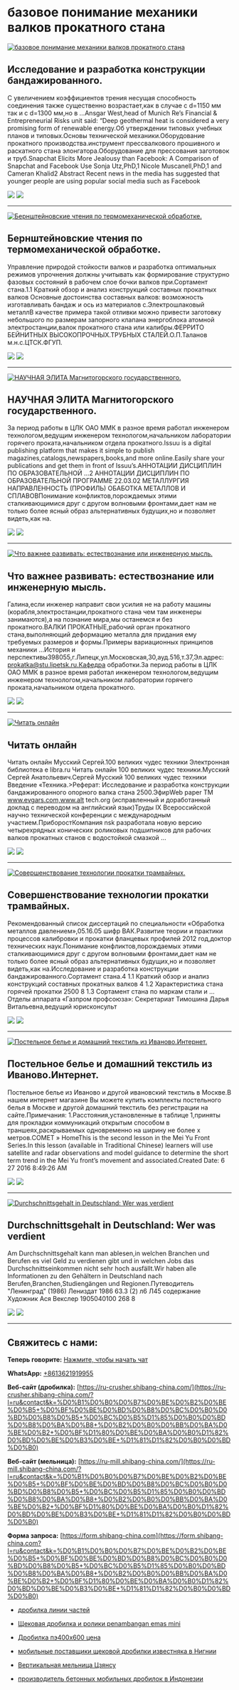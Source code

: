 # базовое понимание механики валков прокатного стана

<a href="https://swt.shibang-china.com/?l=ru&img&k=%D0%B1%D0%B0%D0%B7%D0%BE%D0%B2%D0%BE%D0%B5+%D0%BF%D0%BE%D0%BD%D0%B8%D0%BC%D0%B0%D0%BD%D0%B8%D0%B5+%D0%BC%D0%B5%D1%85%D0%B0%D0%BD%D0%B8%D0%BA%D0%B8+%D0%B2%D0%B0%D0%BB%D0%BA%D0%BE%D0%B2+%D0%BF%D1%80%D0%BE%D0%BA%D0%B0%D1%82%D0%BD%D0%BE%D0%B3%D0%BE+%D1%81%D1%82%D0%B0%D0%BD%D0%B0" target="_blank">![базовое понимание механики валков прокатного стана](http://static.shibang-china.com/all-800x300/451.jpg)</a>

## Исследование и разработка конструкции бандажированного.
С увеличением коэффициентов трения несущая способность соединения также существенно возрастает,как в случае с d=1150 мм так и с d=1300 мм,но в …Ansgar West,head of Munich Re’s Financial &amp; Entrepreneurial Risks unit said: “Deep geothermal heat is considered a very promising form of renewable energy.Об утверждении типовых учебных планов и типовых.Основы технической механики.Оборудование прокатного производства.инструмент прессвалкового прошивного и раскатного стана элонгатора.Оборудование для прессования заготовок и труб.Snapchat Elicits More Jealousy than Facebook: A Comparison of Snapchat and Facebook Use Sonja Utz,PhD,1 Nicole Muscanell,PhD,1 and Cameran Khalid2 Abstract Recent news in the media has suggested that younger people are using popular social media such as Facebook


<a href="https://whatsapp.shibangsoft.com/WhatsApp.php" target="_blank" title="WhatsApp">![](http://static.shibang-china.com/icon/whatsapp.png)</a> <a href="https://swt.shibang-china.com/?l=ru&icon&k=%D0%B1%D0%B0%D0%B7%D0%BE%D0%B2%D0%BE%D0%B5+%D0%BF%D0%BE%D0%BD%D0%B8%D0%BC%D0%B0%D0%BD%D0%B8%D0%B5+%D0%BC%D0%B5%D1%85%D0%B0%D0%BD%D0%B8%D0%BA%D0%B8+%D0%B2%D0%B0%D0%BB%D0%BA%D0%BE%D0%B2+%D0%BF%D1%80%D0%BE%D0%BA%D0%B0%D1%82%D0%BD%D0%BE%D0%B3%D0%BE+%D1%81%D1%82%D0%B0%D0%BD%D0%B0" target="_blank">![](http://static.shibang-china.com/icon/chat-ru.png)</a>

---

<a href="https://swt.shibang-china.com/?l=ru&img&k=%D0%B1%D0%B0%D0%B7%D0%BE%D0%B2%D0%BE%D0%B5+%D0%BF%D0%BE%D0%BD%D0%B8%D0%BC%D0%B0%D0%BD%D0%B8%D0%B5+%D0%BC%D0%B5%D1%85%D0%B0%D0%BD%D0%B8%D0%BA%D0%B8+%D0%B2%D0%B0%D0%BB%D0%BA%D0%BE%D0%B2+%D0%BF%D1%80%D0%BE%D0%BA%D0%B0%D1%82%D0%BD%D0%BE%D0%B3%D0%BE+%D1%81%D1%82%D0%B0%D0%BD%D0%B0" target="_blank">![Бернштейновские чтения по термомеханической обработке.](http://static.shibang-china.com/all-800x300/1210.jpg)</a>

## Бернштейновские чтения по термомеханической обработке.
Управление природой стойкости валков и разработка оптимальных режимов упрочнения должны учитывать как формирование структурно фазовых состояний в рабочем слое бочки валков при.Сортамент стана.1.1 Краткий обзор и анализ конструкций составных прокатных валков Основные достоинства составных валков: возможность изготавливать бандаж и ось из материалов с.Электрошлаковый металлВ качестве примера такой отливки можно привести заготовку небольшого по размерам запорного клапана энергоблока атомной электростанции,валок прокатного стана или калибры.ФЕРРИТО БЕЙНИТНЫХ ВЫСОКОПРОЧНЫХ.ТРУБНЫХ СТАЛЕЙ.О.П.Таланов м.н.с.ЦТСК.ФГУП.


<a href="https://whatsapp.shibangsoft.com/WhatsApp.php" target="_blank" title="WhatsApp">![](http://static.shibang-china.com/icon/whatsapp.png)</a> <a href="https://swt.shibang-china.com/?l=ru&icon&k=%D0%B1%D0%B0%D0%B7%D0%BE%D0%B2%D0%BE%D0%B5+%D0%BF%D0%BE%D0%BD%D0%B8%D0%BC%D0%B0%D0%BD%D0%B8%D0%B5+%D0%BC%D0%B5%D1%85%D0%B0%D0%BD%D0%B8%D0%BA%D0%B8+%D0%B2%D0%B0%D0%BB%D0%BA%D0%BE%D0%B2+%D0%BF%D1%80%D0%BE%D0%BA%D0%B0%D1%82%D0%BD%D0%BE%D0%B3%D0%BE+%D1%81%D1%82%D0%B0%D0%BD%D0%B0" target="_blank">![](http://static.shibang-china.com/icon/chat-ru.png)</a>

---

<a href="https://swt.shibang-china.com/?l=ru&img&k=%D0%B1%D0%B0%D0%B7%D0%BE%D0%B2%D0%BE%D0%B5+%D0%BF%D0%BE%D0%BD%D0%B8%D0%BC%D0%B0%D0%BD%D0%B8%D0%B5+%D0%BC%D0%B5%D1%85%D0%B0%D0%BD%D0%B8%D0%BA%D0%B8+%D0%B2%D0%B0%D0%BB%D0%BA%D0%BE%D0%B2+%D0%BF%D1%80%D0%BE%D0%BA%D0%B0%D1%82%D0%BD%D0%BE%D0%B3%D0%BE+%D1%81%D1%82%D0%B0%D0%BD%D0%B0" target="_blank">![НАУЧНАЯ ЭЛИТА Магнитогорского государственного.](http://static.shibang-china.com/all-800x300/454.jpg)</a>

## НАУЧНАЯ ЭЛИТА Магнитогорского государственного.
За период работы в ЦЛК ОАО ММК в разное время работал инженером технологом,ведущим инженером технологом,начальником лаборатории горячего проката,начальником отдела прокатного.Issuu is a digital publishing platform that makes it simple to publish magazines,catalogs,newspapers,books,and more online.Easily share your publications and get them in front of Issuu’s.АННОТАЦИИ ДИСЦИПЛИН ПО ОБРАЗОВАТЕЛЬНОЙ …2 АННОТАЦИИ ДИСЦИПЛИН ПО ОБРАЗОВАТЕЛЬНОЙ ПРОГРАММЕ 22.03.02 МЕТАЛЛУРГИЯ НАПРАВЛЕННОСТЬ (ПРОФИЛЬ) ОБАБОТКА МЕТАЛЛОВ И СПЛАВОВПонимание конфликтов,порождаемых этими сталкивающимися друг с другом волновыми фронтами,дает нам не только более ясный образ альтернативных будущих,но и позволяет видеть,как на.


<a href="https://whatsapp.shibangsoft.com/WhatsApp.php" target="_blank" title="WhatsApp">![](http://static.shibang-china.com/icon/whatsapp.png)</a> <a href="https://swt.shibang-china.com/?l=ru&icon&k=%D0%B1%D0%B0%D0%B7%D0%BE%D0%B2%D0%BE%D0%B5+%D0%BF%D0%BE%D0%BD%D0%B8%D0%BC%D0%B0%D0%BD%D0%B8%D0%B5+%D0%BC%D0%B5%D1%85%D0%B0%D0%BD%D0%B8%D0%BA%D0%B8+%D0%B2%D0%B0%D0%BB%D0%BA%D0%BE%D0%B2+%D0%BF%D1%80%D0%BE%D0%BA%D0%B0%D1%82%D0%BD%D0%BE%D0%B3%D0%BE+%D1%81%D1%82%D0%B0%D0%BD%D0%B0" target="_blank">![](http://static.shibang-china.com/icon/chat-ru.png)</a>

---

<a href="https://swt.shibang-china.com/?l=ru&img&k=%D0%B1%D0%B0%D0%B7%D0%BE%D0%B2%D0%BE%D0%B5+%D0%BF%D0%BE%D0%BD%D0%B8%D0%BC%D0%B0%D0%BD%D0%B8%D0%B5+%D0%BC%D0%B5%D1%85%D0%B0%D0%BD%D0%B8%D0%BA%D0%B8+%D0%B2%D0%B0%D0%BB%D0%BA%D0%BE%D0%B2+%D0%BF%D1%80%D0%BE%D0%BA%D0%B0%D1%82%D0%BD%D0%BE%D0%B3%D0%BE+%D1%81%D1%82%D0%B0%D0%BD%D0%B0" target="_blank">![Что важнее развивать: естествознание или инженерную мысль.](http://static.shibang-china.com/all-800x300/1128.jpg)</a>

## Что важнее развивать: естествознание или инженерную мысль.
Галина,если инженер направит свои усилия не на работу машины (корабля,электростанции,прокатного стана чем там инженеры занимаются),а на познание мира,мы останемся и без прокатного.ВАЛКИ ПРОКАТНЫЕ,рабочий орган прокатного стана,выполняющий деформацию металла для придания ему требуемых размеров и формы.Примеры вариационных принципов механики …История и перспективы398055,г.Липецк,ул.Московская,30,ауд.516,т.37,Эл.адрес: prokatka@stu.lipetsk.ru.Кафедра обработки.За период работы в ЦЛК ОАО ММК в разное время работал инженером технологом,ведущим инженером технологом,начальником лаборатории горячего проката,начальником отдела прокатного.


<a href="https://whatsapp.shibangsoft.com/WhatsApp.php" target="_blank" title="WhatsApp">![](http://static.shibang-china.com/icon/whatsapp.png)</a> <a href="https://swt.shibang-china.com/?l=ru&icon&k=%D0%B1%D0%B0%D0%B7%D0%BE%D0%B2%D0%BE%D0%B5+%D0%BF%D0%BE%D0%BD%D0%B8%D0%BC%D0%B0%D0%BD%D0%B8%D0%B5+%D0%BC%D0%B5%D1%85%D0%B0%D0%BD%D0%B8%D0%BA%D0%B8+%D0%B2%D0%B0%D0%BB%D0%BA%D0%BE%D0%B2+%D0%BF%D1%80%D0%BE%D0%BA%D0%B0%D1%82%D0%BD%D0%BE%D0%B3%D0%BE+%D1%81%D1%82%D0%B0%D0%BD%D0%B0" target="_blank">![](http://static.shibang-china.com/icon/chat-ru.png)</a>

---

<a href="https://swt.shibang-china.com/?l=ru&img&k=%D0%B1%D0%B0%D0%B7%D0%BE%D0%B2%D0%BE%D0%B5+%D0%BF%D0%BE%D0%BD%D0%B8%D0%BC%D0%B0%D0%BD%D0%B8%D0%B5+%D0%BC%D0%B5%D1%85%D0%B0%D0%BD%D0%B8%D0%BA%D0%B8+%D0%B2%D0%B0%D0%BB%D0%BA%D0%BE%D0%B2+%D0%BF%D1%80%D0%BE%D0%BA%D0%B0%D1%82%D0%BD%D0%BE%D0%B3%D0%BE+%D1%81%D1%82%D0%B0%D0%BD%D0%B0" target="_blank">![Читать онлайн](http://static.shibang-china.com/all-800x300/366.jpg)</a>

## Читать онлайн
Читать онлайн Мусский Сергей.100 великих чудес техники Электронная библиотека e libra.ru Читать онлайн 100 великих чудес техники.Мусский Сергей Анатольевич.Сергей Мусский 100 великих чудес техники Введение &#171;Техника.&gt;Реферат: Исследование и разработка конструкции бандажированного опорного валка стана 2500.ЭфирWeb paper TM www.evgars.com,www.alt tech.org (исправленный и доработанный доклад с переводом на английский язык)Труды IX Всероссийской научно технической конференции с международным участием.ПриборостКомпания nsk разработала новую версию четырехрядных конических роликовых подшипников для рабочих валков прокатных станов с водостойкой смазкой …


<a href="https://whatsapp.shibangsoft.com/WhatsApp.php" target="_blank" title="WhatsApp">![](http://static.shibang-china.com/icon/whatsapp.png)</a> <a href="https://swt.shibang-china.com/?l=ru&icon&k=%D0%B1%D0%B0%D0%B7%D0%BE%D0%B2%D0%BE%D0%B5+%D0%BF%D0%BE%D0%BD%D0%B8%D0%BC%D0%B0%D0%BD%D0%B8%D0%B5+%D0%BC%D0%B5%D1%85%D0%B0%D0%BD%D0%B8%D0%BA%D0%B8+%D0%B2%D0%B0%D0%BB%D0%BA%D0%BE%D0%B2+%D0%BF%D1%80%D0%BE%D0%BA%D0%B0%D1%82%D0%BD%D0%BE%D0%B3%D0%BE+%D1%81%D1%82%D0%B0%D0%BD%D0%B0" target="_blank">![](http://static.shibang-china.com/icon/chat-ru.png)</a>

---

<a href="https://swt.shibang-china.com/?l=ru&img&k=%D0%B1%D0%B0%D0%B7%D0%BE%D0%B2%D0%BE%D0%B5+%D0%BF%D0%BE%D0%BD%D0%B8%D0%BC%D0%B0%D0%BD%D0%B8%D0%B5+%D0%BC%D0%B5%D1%85%D0%B0%D0%BD%D0%B8%D0%BA%D0%B8+%D0%B2%D0%B0%D0%BB%D0%BA%D0%BE%D0%B2+%D0%BF%D1%80%D0%BE%D0%BA%D0%B0%D1%82%D0%BD%D0%BE%D0%B3%D0%BE+%D1%81%D1%82%D0%B0%D0%BD%D0%B0" target="_blank">![Совершенствование технологии прокатки трамвайных.](http://static.shibang-china.com/all-800x300/570.jpg)</a>

## Совершенствование технологии прокатки трамвайных.
Рекомендованный список диссертаций по специальности &#171;Обработка металлов давлением&#187;,05.16.05 шифр ВАК.Развитие теории и практики процессов калибровки и прокатки фланцевых профилей 2012 год,доктор технических наук.Понимание конфликтов,порождаемых этими сталкивающимися друг с другом волновыми фронтами,дает нам не только более ясный образ альтернативных будущих,но и позволяет видеть,как на.Исследование и разработка конструкции бандажированного.Сортамент стана.4 1.1 Краткий обзор и анализ конструкций составных прокатных валков 4 1.2 Характеристика стана горячей прокатки 2500 8 1.3 Сортамент стана по маркам стали и …Отделы аппарата &#171;Газпром профсоюза&#187;: Секретариат Тимошина Дарья Витальевна,ведущий юрисконсульт


<a href="https://whatsapp.shibangsoft.com/WhatsApp.php" target="_blank" title="WhatsApp">![](http://static.shibang-china.com/icon/whatsapp.png)</a> <a href="https://swt.shibang-china.com/?l=ru&icon&k=%D0%B1%D0%B0%D0%B7%D0%BE%D0%B2%D0%BE%D0%B5+%D0%BF%D0%BE%D0%BD%D0%B8%D0%BC%D0%B0%D0%BD%D0%B8%D0%B5+%D0%BC%D0%B5%D1%85%D0%B0%D0%BD%D0%B8%D0%BA%D0%B8+%D0%B2%D0%B0%D0%BB%D0%BA%D0%BE%D0%B2+%D0%BF%D1%80%D0%BE%D0%BA%D0%B0%D1%82%D0%BD%D0%BE%D0%B3%D0%BE+%D1%81%D1%82%D0%B0%D0%BD%D0%B0" target="_blank">![](http://static.shibang-china.com/icon/chat-ru.png)</a>

---

<a href="https://swt.shibang-china.com/?l=ru&img&k=%D0%B1%D0%B0%D0%B7%D0%BE%D0%B2%D0%BE%D0%B5+%D0%BF%D0%BE%D0%BD%D0%B8%D0%BC%D0%B0%D0%BD%D0%B8%D0%B5+%D0%BC%D0%B5%D1%85%D0%B0%D0%BD%D0%B8%D0%BA%D0%B8+%D0%B2%D0%B0%D0%BB%D0%BA%D0%BE%D0%B2+%D0%BF%D1%80%D0%BE%D0%BA%D0%B0%D1%82%D0%BD%D0%BE%D0%B3%D0%BE+%D1%81%D1%82%D0%B0%D0%BD%D0%B0" target="_blank">![Постельное белье и домашний текстиль из Иваново.Интернет.](http://static.shibang-china.com/all-800x300/343.jpg)</a>

## Постельное белье и домашний текстиль из Иваново.Интернет.
Постельное белье из Иваново и другой ивановский текстиль в Москве.В нашем интернет магазине Вы можете купить комплекты постельного белья в Москве и другой домашний текстиль без регистрации на сайте.Примечания: 1.Расстояния,установленные в таблице 1,приняты для прокладки коммуникаций открытым способом в траншеях,раскрываемых одновременно на ширину не более х метров.COMET &#187; HomeThis is the second lesson in the Mei Yu Front Series.In this lesson (available in Traditional Chinese) learners will use satellite and radar observations and model guidance to determine the short term trend in the Mei Yu front’s movement and associated.Created Date: 6 27 2016 8:49:26 AM


<a href="https://whatsapp.shibangsoft.com/WhatsApp.php" target="_blank" title="WhatsApp">![](http://static.shibang-china.com/icon/whatsapp.png)</a> <a href="https://swt.shibang-china.com/?l=ru&icon&k=%D0%B1%D0%B0%D0%B7%D0%BE%D0%B2%D0%BE%D0%B5+%D0%BF%D0%BE%D0%BD%D0%B8%D0%BC%D0%B0%D0%BD%D0%B8%D0%B5+%D0%BC%D0%B5%D1%85%D0%B0%D0%BD%D0%B8%D0%BA%D0%B8+%D0%B2%D0%B0%D0%BB%D0%BA%D0%BE%D0%B2+%D0%BF%D1%80%D0%BE%D0%BA%D0%B0%D1%82%D0%BD%D0%BE%D0%B3%D0%BE+%D1%81%D1%82%D0%B0%D0%BD%D0%B0" target="_blank">![](http://static.shibang-china.com/icon/chat-ru.png)</a>

---

<a href="https://swt.shibang-china.com/?l=ru&img&k=%D0%B1%D0%B0%D0%B7%D0%BE%D0%B2%D0%BE%D0%B5+%D0%BF%D0%BE%D0%BD%D0%B8%D0%BC%D0%B0%D0%BD%D0%B8%D0%B5+%D0%BC%D0%B5%D1%85%D0%B0%D0%BD%D0%B8%D0%BA%D0%B8+%D0%B2%D0%B0%D0%BB%D0%BA%D0%BE%D0%B2+%D0%BF%D1%80%D0%BE%D0%BA%D0%B0%D1%82%D0%BD%D0%BE%D0%B3%D0%BE+%D1%81%D1%82%D0%B0%D0%BD%D0%B0" target="_blank">![Durchschnittsgehalt in Deutschland: Wer was verdient](http://static.shibang-china.com/all-800x300/553.jpg)</a>

## Durchschnittsgehalt in Deutschland: Wer was verdient
Am Durchschnittsgehalt kann man ablesen,in welchen Branchen und Berufen es viel Geld zu verdienen gibt und in welchen Jobs das Durchschnittseinkommen nicht sehr hoch ausf&#228;llt.Wir haben alle Informationen zu den Geh&#228;ltern in Deutschland nach Berufen,Branchen,Studieng&#228;ngen und Regionen.Путеводитель &quot;Ленинград&quot; (1986) Лениздат 1986 63.3 (2) л6 Л45 содержание Художник Ася Векслер 1905040100 268 8

<a href="https://whatsapp.shibangsoft.com/WhatsApp.php" target="_blank" title="WhatsApp">![](http://static.shibang-china.com/icon/whatsapp.png)</a> <a href="https://swt.shibang-china.com/?l=ru&icon&k=%D0%B1%D0%B0%D0%B7%D0%BE%D0%B2%D0%BE%D0%B5+%D0%BF%D0%BE%D0%BD%D0%B8%D0%BC%D0%B0%D0%BD%D0%B8%D0%B5+%D0%BC%D0%B5%D1%85%D0%B0%D0%BD%D0%B8%D0%BA%D0%B8+%D0%B2%D0%B0%D0%BB%D0%BA%D0%BE%D0%B2+%D0%BF%D1%80%D0%BE%D0%BA%D0%B0%D1%82%D0%BD%D0%BE%D0%B3%D0%BE+%D1%81%D1%82%D0%B0%D0%BD%D0%B0" target="_blank">![](http://static.shibang-china.com/icon/chat-ru.png)</a>

---
## Свяжитесь с нами:

**Теперь говорите:** [Нажмите, чтобы начать чат](https://swt.shibang-china.com?l=ru&contact&k=%D0%B1%D0%B0%D0%B7%D0%BE%D0%B2%D0%BE%D0%B5+%D0%BF%D0%BE%D0%BD%D0%B8%D0%BC%D0%B0%D0%BD%D0%B8%D0%B5+%D0%BC%D0%B5%D1%85%D0%B0%D0%BD%D0%B8%D0%BA%D0%B8+%D0%B2%D0%B0%D0%BB%D0%BA%D0%BE%D0%B2+%D0%BF%D1%80%D0%BE%D0%BA%D0%B0%D1%82%D0%BD%D0%BE%D0%B3%D0%BE+%D1%81%D1%82%D0%B0%D0%BD%D0%B0)

**WhatsApp:**  [+8613621919955](https://whatsapp.shibangsoft.com/WhatsApp.php)

**Веб-сайт (дробилка):** [https://ru-crusher.shibang-china.com/](https://ru-crusher.shibang-china.com/?l=ru&contact&k=%D0%B1%D0%B0%D0%B7%D0%BE%D0%B2%D0%BE%D0%B5+%D0%BF%D0%BE%D0%BD%D0%B8%D0%BC%D0%B0%D0%BD%D0%B8%D0%B5+%D0%BC%D0%B5%D1%85%D0%B0%D0%BD%D0%B8%D0%BA%D0%B8+%D0%B2%D0%B0%D0%BB%D0%BA%D0%BE%D0%B2+%D0%BF%D1%80%D0%BE%D0%BA%D0%B0%D1%82%D0%BD%D0%BE%D0%B3%D0%BE+%D1%81%D1%82%D0%B0%D0%BD%D0%B0)

**Веб-сайт (мельница):** [https://ru-mill.shibang-china.com/](https://ru-mill.shibang-china.com/?l=ru&contact&k=%D0%B1%D0%B0%D0%B7%D0%BE%D0%B2%D0%BE%D0%B5+%D0%BF%D0%BE%D0%BD%D0%B8%D0%BC%D0%B0%D0%BD%D0%B8%D0%B5+%D0%BC%D0%B5%D1%85%D0%B0%D0%BD%D0%B8%D0%BA%D0%B8+%D0%B2%D0%B0%D0%BB%D0%BA%D0%BE%D0%B2+%D0%BF%D1%80%D0%BE%D0%BA%D0%B0%D1%82%D0%BD%D0%BE%D0%B3%D0%BE+%D1%81%D1%82%D0%B0%D0%BD%D0%B0)

**Форма запроса:** [https://form.shibang-china.com](https://form.shibang-china.com?l=ru&contact&k=%D0%B1%D0%B0%D0%B7%D0%BE%D0%B2%D0%BE%D0%B5+%D0%BF%D0%BE%D0%BD%D0%B8%D0%BC%D0%B0%D0%BD%D0%B8%D0%B5+%D0%BC%D0%B5%D1%85%D0%B0%D0%BD%D0%B8%D0%BA%D0%B8+%D0%B2%D0%B0%D0%BB%D0%BA%D0%BE%D0%B2+%D0%BF%D1%80%D0%BE%D0%BA%D0%B0%D1%82%D0%BD%D0%BE%D0%B3%D0%BE+%D1%81%D1%82%D0%B0%D0%BD%D0%B0)

* [дробилка линии частей](../122/%D0%B4%D1%80%D0%BE%D0%B1%D0%B8%D0%BB%D0%BA%D0%B0%20%D0%BB%D0%B8%D0%BD%D0%B8%D0%B8%20%D1%87%D0%B0%D1%81%D1%82%D0%B5%D0%B9.md)

* [Щековая дробилка и ролики penambangan emas mini](../122/%D0%A9%D0%B5%D0%BA%D0%BE%D0%B2%D0%B0%D1%8F%20%D0%B4%D1%80%D0%BE%D0%B1%D0%B8%D0%BB%D0%BA%D0%B0%20%D0%B8%20%D1%80%D0%BE%D0%BB%D0%B8%D0%BA%D0%B8%20penambangan%20emas%20mini.md)

* [Дробилка пэ400х600 цена](../121/%D0%94%D1%80%D0%BE%D0%B1%D0%B8%D0%BB%D0%BA%D0%B0%20%D0%BF%D1%8D400%D1%85600%20%D1%86%D0%B5%D0%BD%D0%B0.md)

* [мобильные поставщики щековой дробилки известняка в Нигнии](../124/%D0%BC%D0%BE%D0%B1%D0%B8%D0%BB%D1%8C%D0%BD%D1%8B%D0%B5%20%D0%BF%D0%BE%D1%81%D1%82%D0%B0%D0%B2%D1%89%D0%B8%D0%BA%D0%B8%20%D1%89%D0%B5%D0%BA%D0%BE%D0%B2%D0%BE%D0%B9%20%D0%B4%D1%80%D0%BE%D0%B1%D0%B8%D0%BB%D0%BA%D0%B8%20%D0%B8%D0%B7%D0%B2%D0%B5%D1%81%D1%82%D0%BD%D1%8F%D0%BA%D0%B0%20%D0%B2%20%D0%9D%D0%B8%D0%B3%D0%BD%D0%B8%D0%B8.md)

* [Вертикальная мельница Цзянсу](../122/%D0%92%D0%B5%D1%80%D1%82%D0%B8%D0%BA%D0%B0%D0%BB%D1%8C%D0%BD%D0%B0%D1%8F%20%D0%BC%D0%B5%D0%BB%D1%8C%D0%BD%D0%B8%D1%86%D0%B0%20%D0%A6%D0%B7%D1%8F%D0%BD%D1%81%D1%83.md)

* [производитель бетонных мобильных дробилок в Индонезии](../121/%D0%BF%D1%80%D0%BE%D0%B8%D0%B7%D0%B2%D0%BE%D0%B4%D0%B8%D1%82%D0%B5%D0%BB%D1%8C%20%D0%B1%D0%B5%D1%82%D0%BE%D0%BD%D0%BD%D1%8B%D1%85%20%D0%BC%D0%BE%D0%B1%D0%B8%D0%BB%D1%8C%D0%BD%D1%8B%D1%85%20%D0%B4%D1%80%D0%BE%D0%B1%D0%B8%D0%BB%D0%BE%D0%BA%20%D0%B2%20%D0%98%D0%BD%D0%B4%D0%BE%D0%BD%D0%B5%D0%B7%D0%B8%D0%B8.md)